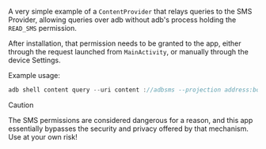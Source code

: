 A very simple example of a `ContentProvider` that relays queries to the SMS
Provider, allowing queries over adb without adb's process holding the
`READ_SMS` permission.

After installation, that permission needs to be granted to the app, either
through the request launched from `MainActivity`, or manually through the device
Settings.

Example usage:

```kotlin
adb shell content query --uri content ://adbsms --projection address:body
```

> [!CAUTION]
> The SMS permissions are considered dangerous for a reason, and this app
> essentially bypasses the security and privacy offered by that mechanism.
> Use at your own risk!